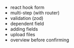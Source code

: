 - react hook form
- multi-step (with router)
- validation (zod)
- dependent field
- adding fields
- upload files
- overview before confirming
